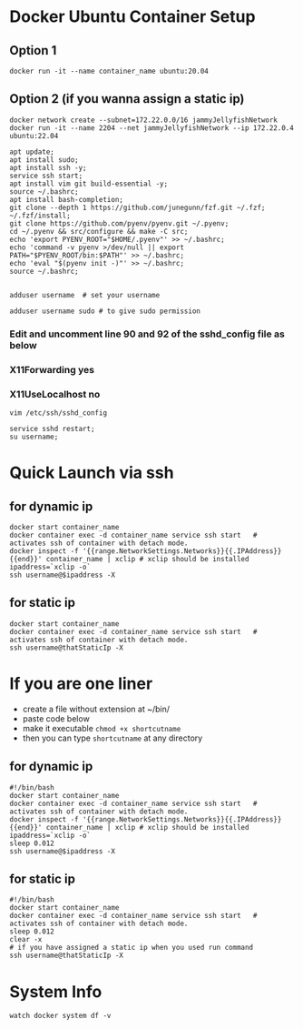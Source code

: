 # Docker Ubuntu Container Setup
## Option 1
```
docker run -it --name container_name ubuntu:20.04
```
## Option 2 (if you wanna assign a static ip)
```
docker network create --subnet=172.22.0.0/16 jammyJellyfishNetwork
docker run -it --name 2204 --net jammyJellyfishNetwork --ip 172.22.0.4  ubuntu:22.04  

```
```
apt update;
apt install sudo; 
apt install ssh -y;
service ssh start;
apt install vim git build-essential -y;
source ~/.bashrc;
apt install bash-completion;
git clone --depth 1 https://github.com/junegunn/fzf.git ~/.fzf;
~/.fzf/install;
git clone https://github.com/pyenv/pyenv.git ~/.pyenv;
cd ~/.pyenv && src/configure && make -C src;
echo 'export PYENV_ROOT="$HOME/.pyenv"' >> ~/.bashrc;
echo 'command -v pyenv >/dev/null || export PATH="$PYENV_ROOT/bin:$PATH"' >> ~/.bashrc;
echo 'eval "$(pyenv init -)"' >> ~/.bashrc;
source ~/.bashrc;


adduser username  # set your username
```
```
adduser username sudo # to give sudo permission
```
### Edit and uncomment line 90 and 92 of the sshd_config file as below
###   X11Forwarding yes
###   X11UseLocalhost no
```
vim /etc/ssh/sshd_config 
```
```
service sshd restart;
su username;
```


# Quick Launch via ssh
## for dynamic ip
```
docker start container_name
docker container exec -d container_name service ssh start   # activates ssh of container with detach mode.
docker inspect -f '{{range.NetworkSettings.Networks}}{{.IPAddress}}{{end}}' container_name | xclip # xclip should be installed
ipaddress=`xclip -o`
ssh username@$ipaddress -X
```
## for static ip
```
docker start container_name
docker container exec -d container_name service ssh start   # activates ssh of container with detach mode.
ssh username@thatStaticIp -X

```
# If you are one liner
- create a file without extension at ~/bin/
- paste code below
- make it executable ```chmod +x shortcutname```
- then you can type ```shortcutname``` at any directory
## for dynamic ip
```
#!/bin/bash
docker start container_name
docker container exec -d container_name service ssh start   # activates ssh of container with detach mode.
docker inspect -f '{{range.NetworkSettings.Networks}}{{.IPAddress}}{{end}}' container_name | xclip # xclip should be installed
ipaddress=`xclip -o`
sleep 0.012
ssh username@$ipaddress -X
```
## for static ip
```
#!/bin/bash
docker start container_name
docker container exec -d container_name service ssh start   # activates ssh of container with detach mode.
sleep 0.012
clear -x
# if you have assigned a static ip when you used run command 
ssh username@thatStaticIp -X
```



# System Info
```
watch docker system df -v
```
